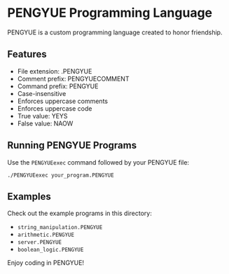 
# PENGYUE Programming Language

PENGYUE is a custom programming language created to honor friendship.

## Features

- File extension: .PENGYUE
- Comment prefix: PENGYUECOMMENT
- Command prefix: PENGYUE
- Case-insensitive
- Enforces uppercase comments
- Enforces uppercase code
- True value: YEYS
- False value: NAOW

## Running PENGYUE Programs

Use the `PENGYUEexec` command followed by your PENGYUE file:

```
./PENGYUEexec your_program.PENGYUE
```

## Examples

Check out the example programs in this directory:
- `string_manipulation.PENGYUE`
- `arithmetic.PENGYUE`
- `server.PENGYUE`
- `boolean_logic.PENGYUE`

Enjoy coding in PENGYUE!

